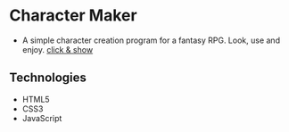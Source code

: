 # Character Maker
- A simple character creation program for a fantasy RPG.
 Look, use and enjoy.
[click & show](https://hamid-js.github.io/make-face/)

## Technologies

- HTML5
- CSS3
- JavaScript 
